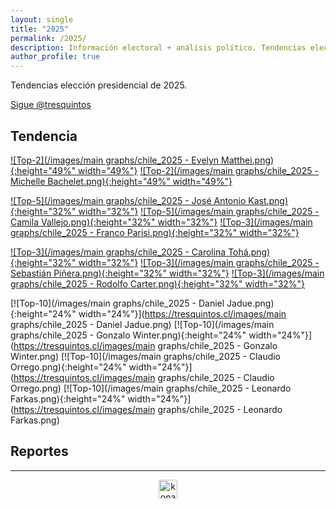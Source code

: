 ```yaml
---
layout: single
title: "2025"
permalink: /2025/
description: Información electoral + análisis político. Tendencias elección presidencial 2025.
author_profile: true
---
```


Tendencias elección presidencial de 2025.

<a href="https://twitter.com/tresquintos?ref_src=twsrc%5Etfw" class="twitter-follow-button" data-show-count="false">Sigue @tresquintos</a><script async src="https://platform.twitter.com/widgets.js" charset="utf-8"></script>

## Tendencia

[![Top-2](/images/main graphs/chile_2025 - Evelyn Matthei.png){:height="49%" width="49%"}](https://tresquintos.cl/reports/2025%20-%20Evelyn%20Matthei%20(es).pdf) [![Top-2](/images/main graphs/chile_2025 - Michelle Bachelet.png){:height="49%" width="49%"}](https://tresquintos.cl/reports/2025%20-%20Michelle%20Bachelet%20(es).pdf)

[![Top-5](/images/main graphs/chile_2025 - José Antonio Kast.png){:height="32%" width="32%"}](https://tresquintos.cl/reports/2025%20-%Jose%20Antonio%20Kast%20(es).pdf) [![Top-5](/images/main graphs/chile_2025 - Camila Vallejo.png){:height="32%" width="32%"}](https://tresquintos.cl/reports/2025%20-%20Camila%20Vallejo%20(es).pdf) [![Top-3](/images/main graphs/chile_2025 - Franco Parisi.png){:height="32%" width="32%"}](https://tresquintos.cl/reports/2025%20-%20Franco%20Parisi%20(es).pdf) 


[![Top-3](/images/main graphs/chile_2025 - Carolina Tohá.png){:height="32%" width="32%"}](https://tresquintos.cl/reports/2025%20-%20Carolina%20Tohá%20(es).pdf) [![Top-3](/images/main graphs/chile_2025 - Sebastián Piñera.png){:height="32%" width="32%"}](https://tresquintos.cl/reports/2025%20-%20Sebastián%20Piñera%20(es).pdf) [![Top-3](/images/main graphs/chile_2025 - Rodolfo Carter.png){:height="32%" width="32%"}](https://tresquintos.cl/reports/2025%20-%20Rodolfo%20Carter%20(es).pdf) 


[![Top-10](/images/main graphs/chile_2025 - Daniel Jadue.png){:height="24%" width="24%"}](https://tresquintos.cl/images/main graphs/chile_2025 - Daniel Jadue.png) [![Top-10](/images/main graphs/chile_2025 - Gonzalo Winter.png){:height="24%" width="24%"}](https://tresquintos.cl/images/main graphs/chile_2025 - Gonzalo Winter.png) [![Top-10](/images/main graphs/chile_2025 - Claudio Orrego.png){:height="24%" width="24%"}](https://tresquintos.cl/images/main graphs/chile_2025 - Claudio Orrego.png) [![Top-10](/images/main graphs/chile_2025 - Leonardo Farkas.png){:height="24%" width="24%"}](https://tresquintos.cl/images/main graphs/chile_2025 - Leonardo Farkas.png)


## Reportes


---

<!-- NES -->
<script src="/js/topsecret.js"></script>


<!-- NES -->
<style>
.aligncenter {
    text-align: center;
}
</style>
<p class="aligncenter">
    <img src="/images/nes.png" width="30" height="30" alt="konami" />
</p>


<!-- Favicon -->
<link rel="apple-touch-icon" sizes="180x180" href="/apple-touch-icon.png">
<link rel="icon" type="image/png" sizes="32x32" href="/favicon-32x32.png">
<link rel="icon" type="image/png" sizes="16x16" href="/favicon-16x16.png">
<link rel="manifest" href="/site.webmanifest">
<link rel="mask-icon" href="/safari-pinned-tab.svg" color="#5bbad5">
<meta name="msapplication-TileColor" content="#b91d47">
<meta name="theme-color" content="#ffffff">
